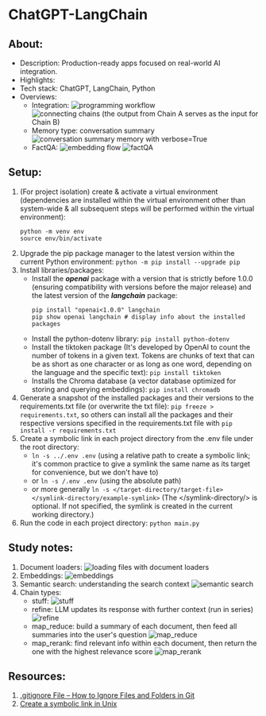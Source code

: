 # ChatGPT-LangChain

## About:

- Description: Production-ready apps focused on real-world AI integration.
- Highlights:
- Tech stack: ChatGPT, LangChain, Python
- Overviews:
  - Integration:
    ![programming workflow](images/programming_workflow.png)
    ![connecting chains (the output from Chain A serves as the input for Chain B)](/images/connecting_chains.png)
  - Memory type: conversation summary
    ![conversation summary memory with verbose=True](images/conversation_summary.png)
  - FactQA:
    ![embedding flow](images/embedding_flow.png)
    ![factQA](images/fact_QA.png)

## Setup:

1. (For project isolation) create & activate a virtual environment (dependencies are installed within the virtual environment other than system-wide & all subsequent steps will be performed within the virtual environment):
   ```
   python -m venv env
   source env/bin/activate
   ```
2. Upgrade the pip package manager to the latest version within the current Python environment: `python -m pip install --upgrade pip`
3. Install libraries/packages:
   - Install the **_openai_** package with a version that is strictly before 1.0.0 (ensuring compatibility with versions before the major release) and the latest version of the **_langchain_** package:
     ```
     pip install "openai<1.0.0" langchain
     pip show openai langchain # display info about the installed packages
     ```
   - Install the python-dotenv library: `pip install python-dotenv`
   - Install the tiktoken package (It's developed by OpenAI to count the number of tokens in a given text. Tokens are chunks of text that can be as short as one character or as long as one word, depending on the language and the specific text): `pip install tiktoken`
   - Installs the Chroma database (a vector database optimized for storing and querying embeddings): `pip install chromadb`
4. Generate a snapshot of the installed packages and their versions to the requirements.txt file (or overwrite the txt file): `pip freeze > requirements.txt`, so others can install all the packages and their respective versions specified in the requirements.txt file with `pip install -r requirements.txt`
5. Create a symbolic link in each project directory from the .env file under the root directory:
   - `ln -s ../.env .env` (using a relative path to create a symbolic link; it's common practice to give a symlink the same name as its target for convenience, but we don't have to)
   - or `ln -s /.env .env` (using the absolute path)
   - or more generally `ln -s </target-directory/target-file> </symlink-directory/example-symlink>` (The </symlink-directory/> is optional. If not specified, the symlink is created in the current working directory.)
6. Run the code in each project directory: `python main.py`

## Study notes:

1. Document loaders: ![loading files with document loaders](images/document_loaders.png)
2. Embeddings: ![embeddings](images/embeddings.png)
3. Semantic search: understanding the search context
   ![semantic search](images/semantic_search.png)
4. Chain types:
   - stuff:
     ![stuff](images/chain_type_stuff.png)
   - refine: LLM updates its response with further context (run in series)
     ![refine](images/chain_type_refine.png)
   - map_reduce: build a summary of each document, then feed all summaries into the user's question
     ![map_reduce](images/chain_type_map_reduce.png)
   - map_rerank: find relevant info within each document, then return the one with the highest relevance score
     ![map_rerank](images/chain_type_map_rerank.png)

## Resources:

1. [.gitignore File – How to Ignore Files and Folders in Git](https://www.freecodecamp.org/news/gitignore-file-how-to-ignore-files-and-folders-in-git/)
2. [Create a symbolic link in Unix](https://kb.iu.edu/d/abbe)
